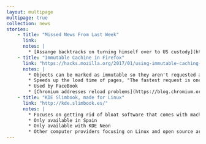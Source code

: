 ```yaml
---
layout: multipage
multipage: true
collection: news
stories:
    - title: "Missed News From Last Week"
      link:
      notes: |
        * [Assange backtracks on turning himself over to US custody](https://www.washingtonpost.com/world/the_americas/wikileaks-julian-assange-retreats-from-extradition-pledge/2017/01/18/3b85d2aa-dde2-11e6-8902-610fe486791c_story.html)
    - title: "Immutable Cachine in Firefox"
      link: "https://hacks.mozilla.org/2017/01/using-immutable-caching-to-speed-up-the-web/"
      notes: |
        * Objects can be marked as immutable so they aren't requested again when the page is reloaded
        * Speeds up the load time of pages, "The fastest request is one that isn't made"
        * Used by FaceBook
        * [Chromium addresses reload problems](https://blog.chromium.org/2017/01/reload-reloaded-faster-and-leaner-page_26.html)
    - title: "KDE Slimbook, made for Linux"
      link: "http://kde.slimbook.es/"
      notes: |
        * Focuses on getting rid of bloat software that comes with machines and providing hardware that just works with Linux
        * Only available in Spain
        * Only available with KDE Neon
        * Other computer providers focusing on Linux and open source are: [Purism](https://puri.sm/), [System 76](https://system76.com/), [Think Penguin](https://www.thinkpenguin.com/), [Pogo Linux](http://www.pogolinux.com/)(Desktops and servers only)
---
```

